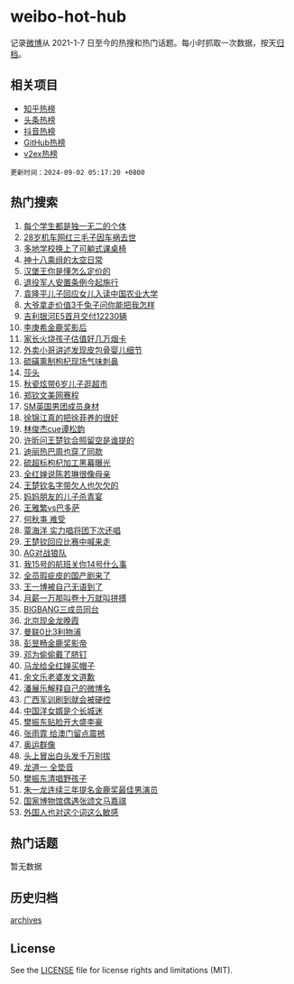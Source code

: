 # weibo-hot-hub

记录[微博](https://www.weibo.com)从 2021-1-7 日至今的热搜和热门话题。每小时抓取一次数据，按天[归档](archives)。

## 相关项目

- [知乎热榜](https://github.com/snaildev/zhihu-hot-hub)
- [头条热榜](https://github.com/snaildev/toutiao-hot-hub)
- [抖音热榜](https://github.com/snaildev/douyin-hot-hub)
- [GitHub热榜](https://github.com/snaildev/github-hot-hub)
- [v2ex热榜](https://github.com/snaildev/v2ex-hot-hub)


`更新时间：2024-09-02 05:17:20 +0800`

## 热门搜索

1. [每个学生都是独一无二的个体](https://m.weibo.cn/search?containerid=100103type%3D1%26t%3D10%26q%3D%23%E6%AF%8F%E4%B8%AA%E5%AD%A6%E7%94%9F%E9%83%BD%E6%98%AF%E7%8B%AC%E4%B8%80%E6%97%A0%E4%BA%8C%E7%9A%84%E4%B8%AA%E4%BD%93%23&stream_entry_id=51&isnewpage=1&extparam=seat%3D1%26stream_entry_id%3D51%26pos%3D0%26q%3D%2523%25E6%25AF%258F%25E4%25B8%25AA%25E5%25AD%25A6%25E7%2594%259F%25E9%2583%25BD%25E6%2598%25AF%25E7%258B%25AC%25E4%25B8%2580%25E6%2597%25A0%25E4%25BA%258C%25E7%259A%2584%25E4%25B8%25AA%25E4%25BD%2593%2523%26cate%3D10103%26c_type%3D51%26dgr%3D0%26filter_type%3Drealtimehot%26display_time%3D1725225439%26pre_seqid%3D172522543909001944225)
1. [28岁机车网红三毛子因车祸去世](https://m.weibo.cn/search?containerid=100103type%3D1%26t%3D10%26q%3D%2328%E5%B2%81%E6%9C%BA%E8%BD%A6%E7%BD%91%E7%BA%A2%E4%B8%89%E6%AF%9B%E5%AD%90%E5%9B%A0%E8%BD%A6%E7%A5%B8%E5%8E%BB%E4%B8%96%23&stream_entry_id=31&isnewpage=1&extparam=seat%3D1%26band_rank%3D1%26pos%3D0%26lcate%3D5001%26cate%3D5001%26q%3D%252328%25E5%25B2%2581%25E6%259C%25BA%25E8%25BD%25A6%25E7%25BD%2591%25E7%25BA%25A2%25E4%25B8%2589%25E6%25AF%259B%25E5%25AD%2590%25E5%259B%25A0%25E8%25BD%25A6%25E7%25A5%25B8%25E5%258E%25BB%25E4%25B8%2596%2523%26stream_entry_id%3D31%26realpos%3D1%26flag%3D2%26dgr%3D0%26c_type%3D31%26filter_type%3Drealtimehot%26display_time%3D1725225439%26pre_seqid%3D172522543909001944225)
1. [多地学校换上了可躺式课桌椅](https://m.weibo.cn/search?containerid=100103type%3D1%26t%3D10%26q%3D%23%E5%A4%9A%E5%9C%B0%E5%AD%A6%E6%A0%A1%E6%8D%A2%E4%B8%8A%E4%BA%86%E5%8F%AF%E8%BA%BA%E5%BC%8F%E8%AF%BE%E6%A1%8C%E6%A4%85%23&stream_entry_id=31&isnewpage=1&extparam=seat%3D1%26band_rank%3D2%26pos%3D1%26lcate%3D5001%26cate%3D5001%26q%3D%2523%25E5%25A4%259A%25E5%259C%25B0%25E5%25AD%25A6%25E6%25A0%25A1%25E6%258D%25A2%25E4%25B8%258A%25E4%25BA%2586%25E5%258F%25AF%25E8%25BA%25BA%25E5%25BC%258F%25E8%25AF%25BE%25E6%25A1%258C%25E6%25A4%2585%2523%26stream_entry_id%3D31%26realpos%3D2%26flag%3D2%26dgr%3D0%26c_type%3D31%26filter_type%3Drealtimehot%26display_time%3D1725225439%26pre_seqid%3D172522543909001944225)
1. [神十八乘组的太空日常](https://m.weibo.cn/search?containerid=100103type%3D1%26t%3D10%26q%3D%23%E7%A5%9E%E5%8D%81%E5%85%AB%E4%B9%98%E7%BB%84%E7%9A%84%E5%A4%AA%E7%A9%BA%E6%97%A5%E5%B8%B8%23&stream_entry_id=31&isnewpage=1&extparam=seat%3D1%26band_rank%3D3%26pos%3D2%26lcate%3D5001%26cate%3D5001%26q%3D%2523%25E7%25A5%259E%25E5%258D%2581%25E5%2585%25AB%25E4%25B9%2598%25E7%25BB%2584%25E7%259A%2584%25E5%25A4%25AA%25E7%25A9%25BA%25E6%2597%25A5%25E5%25B8%25B8%2523%26stream_entry_id%3D31%26realpos%3D3%26flag%3D0%26dgr%3D0%26c_type%3D31%26filter_type%3Drealtimehot%26display_time%3D1725225439%26pre_seqid%3D172522543909001944225)
1. [汉堡王你是懂怎么定价的](https://m.weibo.cn/search?containerid=100103type%3D1%26t%3D10%26q%3D%23%E6%B1%89%E5%A0%A1%E7%8E%8B%E4%BD%A0%E6%98%AF%E6%87%82%E6%80%8E%E4%B9%88%E5%AE%9A%E4%BB%B7%E7%9A%84%23&stream_entry_id=31&isnewpage=1&extparam=seat%3D1%26band_rank%3D4%26pos%3D3%26lcate%3D5001%26is_ad_pos%3D1%26cate%3D5001%26q%3D%2523%25E6%25B1%2589%25E5%25A0%25A1%25E7%258E%258B%25E4%25BD%25A0%25E6%2598%25AF%25E6%2587%2582%25E6%2580%258E%25E4%25B9%2588%25E5%25AE%259A%25E4%25BB%25B7%25E7%259A%2584%2523%26stream_entry_id%3D31%26adid%3D252852%26dgr%3D0%26topic_ad%3D1%26c_type%3D31%26filter_type%3Drealtimehot%26display_time%3D1725225439%26pre_seqid%3D172522543909001944225)
1. [退役军人安置条例今起施行](https://m.weibo.cn/search?containerid=100103type%3D1%26t%3D10%26q%3D%23%E9%80%80%E5%BD%B9%E5%86%9B%E4%BA%BA%E5%AE%89%E7%BD%AE%E6%9D%A1%E4%BE%8B%E4%BB%8A%E8%B5%B7%E6%96%BD%E8%A1%8C%23&stream_entry_id=31&isnewpage=1&extparam=seat%3D1%26band_rank%3D4%26pos%3D4%26lcate%3D5001%26cate%3D5001%26q%3D%2523%25E9%2580%2580%25E5%25BD%25B9%25E5%2586%259B%25E4%25BA%25BA%25E5%25AE%2589%25E7%25BD%25AE%25E6%259D%25A1%25E4%25BE%258B%25E4%25BB%258A%25E8%25B5%25B7%25E6%2596%25BD%25E8%25A1%258C%2523%26stream_entry_id%3D31%26realpos%3D4%26flag%3D0%26dgr%3D0%26c_type%3D31%26filter_type%3Drealtimehot%26display_time%3D1725225439%26pre_seqid%3D172522543909001944225)
1. [袁隆平儿子回应女儿入读中国农业大学](https://m.weibo.cn/search?containerid=100103type%3D1%26t%3D10%26q%3D%23%E8%A2%81%E9%9A%86%E5%B9%B3%E5%84%BF%E5%AD%90%E5%9B%9E%E5%BA%94%E5%A5%B3%E5%84%BF%E5%85%A5%E8%AF%BB%E4%B8%AD%E5%9B%BD%E5%86%9C%E4%B8%9A%E5%A4%A7%E5%AD%A6%23&stream_entry_id=31&isnewpage=1&extparam=seat%3D1%26band_rank%3D5%26pos%3D5%26lcate%3D5001%26cate%3D5001%26q%3D%2523%25E8%25A2%2581%25E9%259A%2586%25E5%25B9%25B3%25E5%2584%25BF%25E5%25AD%2590%25E5%259B%259E%25E5%25BA%2594%25E5%25A5%25B3%25E5%2584%25BF%25E5%2585%25A5%25E8%25AF%25BB%25E4%25B8%25AD%25E5%259B%25BD%25E5%2586%259C%25E4%25B8%259A%25E5%25A4%25A7%25E5%25AD%25A6%2523%26stream_entry_id%3D31%26realpos%3D5%26flag%3D32768%26dgr%3D0%26c_type%3D31%26filter_type%3Drealtimehot%26display_time%3D1725225439%26pre_seqid%3D172522543909001944225)
1. [大爷拿走价值3千兔子问你能把我怎样](https://m.weibo.cn/search?containerid=100103type%3D1%26t%3D10%26q%3D%23%E5%A4%A7%E7%88%B7%E6%8B%BF%E8%B5%B0%E4%BB%B7%E5%80%BC3%E5%8D%83%E5%85%94%E5%AD%90%E9%97%AE%E4%BD%A0%E8%83%BD%E6%8A%8A%E6%88%91%E6%80%8E%E6%A0%B7%23&stream_entry_id=31&isnewpage=1&extparam=seat%3D1%26band_rank%3D6%26pos%3D6%26lcate%3D5001%26cate%3D5001%26q%3D%2523%25E5%25A4%25A7%25E7%2588%25B7%25E6%258B%25BF%25E8%25B5%25B0%25E4%25BB%25B7%25E5%2580%25BC3%25E5%258D%2583%25E5%2585%2594%25E5%25AD%2590%25E9%2597%25AE%25E4%25BD%25A0%25E8%2583%25BD%25E6%258A%258A%25E6%2588%2591%25E6%2580%258E%25E6%25A0%25B7%2523%26stream_entry_id%3D31%26realpos%3D6%26flag%3D2%26dgr%3D0%26c_type%3D31%26filter_type%3Drealtimehot%26display_time%3D1725225439%26pre_seqid%3D172522543909001944225)
1. [吉利银河E5首月交付12230辆](https://m.weibo.cn/search?containerid=100103type%3D1%26t%3D10%26q%3D%23%E5%90%89%E5%88%A9%E9%93%B6%E6%B2%B3E5%E9%A6%96%E6%9C%88%E4%BA%A4%E4%BB%9812230%E8%BE%86%23&stream_entry_id=31&isnewpage=1&extparam=seat%3D1%26band_rank%3D7%26pos%3D7%26lcate%3D5001%26is_ad_pos%3D1%26cate%3D5001%26q%3D%2523%25E5%2590%2589%25E5%2588%25A9%25E9%2593%25B6%25E6%25B2%25B3E5%25E9%25A6%2596%25E6%259C%2588%25E4%25BA%25A4%25E4%25BB%259812230%25E8%25BE%2586%2523%26stream_entry_id%3D31%26adid%3D253019%26dgr%3D0%26topic_ad%3D1%26c_type%3D31%26filter_type%3Drealtimehot%26display_time%3D1725225439%26pre_seqid%3D172522543909001944225)
1. [李庚希金鹿奖影后](https://m.weibo.cn/search?containerid=100103type%3D1%26t%3D10%26q%3D%23%E6%9D%8E%E5%BA%9A%E5%B8%8C%E9%87%91%E9%B9%BF%E5%A5%96%E5%BD%B1%E5%90%8E%23&stream_entry_id=31&isnewpage=1&extparam=seat%3D1%26band_rank%3D7%26pos%3D8%26lcate%3D5001%26cate%3D5001%26q%3D%2523%25E6%259D%258E%25E5%25BA%259A%25E5%25B8%258C%25E9%2587%2591%25E9%25B9%25BF%25E5%25A5%2596%25E5%25BD%25B1%25E5%2590%258E%2523%26stream_entry_id%3D31%26realpos%3D7%26flag%3D2%26dgr%3D0%26c_type%3D31%26filter_type%3Drealtimehot%26display_time%3D1725225439%26pre_seqid%3D172522543909001944225)
1. [家长火烧孩子估值好几万烟卡](https://m.weibo.cn/search?containerid=100103type%3D1%26t%3D10%26q%3D%23%E5%AE%B6%E9%95%BF%E7%81%AB%E7%83%A7%E5%AD%A9%E5%AD%90%E4%BC%B0%E5%80%BC%E5%A5%BD%E5%87%A0%E4%B8%87%E7%83%9F%E5%8D%A1%23&stream_entry_id=31&isnewpage=1&extparam=seat%3D1%26band_rank%3D8%26pos%3D9%26lcate%3D5001%26cate%3D5001%26q%3D%2523%25E5%25AE%25B6%25E9%2595%25BF%25E7%2581%25AB%25E7%2583%25A7%25E5%25AD%25A9%25E5%25AD%2590%25E4%25BC%25B0%25E5%2580%25BC%25E5%25A5%25BD%25E5%2587%25A0%25E4%25B8%2587%25E7%2583%259F%25E5%258D%25A1%2523%26stream_entry_id%3D31%26realpos%3D8%26flag%3D0%26dgr%3D0%26c_type%3D31%26filter_type%3Drealtimehot%26display_time%3D1725225439%26pre_seqid%3D172522543909001944225)
1. [外卖小哥讲述发现皮包骨婴儿细节](https://m.weibo.cn/search?containerid=100103type%3D1%26t%3D10%26q%3D%23%E5%A4%96%E5%8D%96%E5%B0%8F%E5%93%A5%E8%AE%B2%E8%BF%B0%E5%8F%91%E7%8E%B0%E7%9A%AE%E5%8C%85%E9%AA%A8%E5%A9%B4%E5%84%BF%E7%BB%86%E8%8A%82%23&stream_entry_id=31&isnewpage=1&extparam=seat%3D1%26band_rank%3D9%26pos%3D10%26lcate%3D5001%26cate%3D5001%26q%3D%2523%25E5%25A4%2596%25E5%258D%2596%25E5%25B0%258F%25E5%2593%25A5%25E8%25AE%25B2%25E8%25BF%25B0%25E5%258F%2591%25E7%258E%25B0%25E7%259A%25AE%25E5%258C%2585%25E9%25AA%25A8%25E5%25A9%25B4%25E5%2584%25BF%25E7%25BB%2586%25E8%258A%2582%2523%26stream_entry_id%3D31%26realpos%3D9%26flag%3D0%26dgr%3D0%26c_type%3D31%26filter_type%3Drealtimehot%26display_time%3D1725225439%26pre_seqid%3D172522543909001944225)
1. [硫磺熏制枸杞现场气味刺鼻](https://m.weibo.cn/search?containerid=100103type%3D1%26t%3D10%26q%3D%23%E7%A1%AB%E7%A3%BA%E7%86%8F%E5%88%B6%E6%9E%B8%E6%9D%9E%E7%8E%B0%E5%9C%BA%E6%B0%94%E5%91%B3%E5%88%BA%E9%BC%BB%23&stream_entry_id=31&isnewpage=1&extparam=seat%3D1%26band_rank%3D10%26pos%3D11%26lcate%3D5001%26cate%3D5001%26q%3D%2523%25E7%25A1%25AB%25E7%25A3%25BA%25E7%2586%258F%25E5%2588%25B6%25E6%259E%25B8%25E6%259D%259E%25E7%258E%25B0%25E5%259C%25BA%25E6%25B0%2594%25E5%2591%25B3%25E5%2588%25BA%25E9%25BC%25BB%2523%26stream_entry_id%3D31%26realpos%3D10%26flag%3D0%26dgr%3D0%26c_type%3D31%26filter_type%3Drealtimehot%26display_time%3D1725225439%26pre_seqid%3D172522543909001944225)
1. [莎头](https://m.weibo.cn/search?containerid=100103type%3D1%26t%3D10%26q%3D%E8%8E%8E%E5%A4%B4&stream_entry_id=31&isnewpage=1&extparam=seat%3D1%26band_rank%3D11%26pos%3D12%26lcate%3D5001%26cate%3D5001%26q%3D%25E8%258E%258E%25E5%25A4%25B4%26stream_entry_id%3D31%26realpos%3D11%26flag%3D2%26dgr%3D0%26c_type%3D31%26filter_type%3Drealtimehot%26display_time%3D1725225439%26pre_seqid%3D172522543909001944225)
1. [秋瓷炫带6岁儿子逛超市](https://m.weibo.cn/search?containerid=100103type%3D1%26t%3D10%26q%3D%23%E7%A7%8B%E7%93%B7%E7%82%AB%E5%B8%A66%E5%B2%81%E5%84%BF%E5%AD%90%E9%80%9B%E8%B6%85%E5%B8%82%23&stream_entry_id=31&isnewpage=1&extparam=seat%3D1%26band_rank%3D12%26pos%3D13%26lcate%3D5001%26cate%3D5001%26q%3D%2523%25E7%25A7%258B%25E7%2593%25B7%25E7%2582%25AB%25E5%25B8%25A66%25E5%25B2%2581%25E5%2584%25BF%25E5%25AD%2590%25E9%2580%259B%25E8%25B6%2585%25E5%25B8%2582%2523%26stream_entry_id%3D31%26realpos%3D12%26flag%3D2%26dgr%3D0%26c_type%3D31%26filter_type%3Drealtimehot%26display_time%3D1725225439%26pre_seqid%3D172522543909001944225)
1. [郑钦文美网赛程](https://m.weibo.cn/search?containerid=100103type%3D1%26t%3D10%26q%3D%E9%83%91%E9%92%A6%E6%96%87%E7%BE%8E%E7%BD%91%E8%B5%9B%E7%A8%8B&stream_entry_id=31&isnewpage=1&extparam=seat%3D1%26band_rank%3D13%26pos%3D14%26lcate%3D5001%26cate%3D5001%26q%3D%25E9%2583%2591%25E9%2592%25A6%25E6%2596%2587%25E7%25BE%258E%25E7%25BD%2591%25E8%25B5%259B%25E7%25A8%258B%26stream_entry_id%3D31%26realpos%3D13%26flag%3D0%26dgr%3D0%26c_type%3D31%26filter_type%3Drealtimehot%26display_time%3D1725225439%26pre_seqid%3D172522543909001944225)
1. [SM英国男团成员身材](https://m.weibo.cn/search?containerid=100103type%3D1%26t%3D10%26q%3D%23SM%E8%8B%B1%E5%9B%BD%E7%94%B7%E5%9B%A2%E6%88%90%E5%91%98%E8%BA%AB%E6%9D%90%23&stream_entry_id=31&isnewpage=1&extparam=seat%3D1%26band_rank%3D14%26pos%3D15%26lcate%3D5001%26cate%3D5001%26q%3D%2523SM%25E8%258B%25B1%25E5%259B%25BD%25E7%2594%25B7%25E5%259B%25A2%25E6%2588%2590%25E5%2591%2598%25E8%25BA%25AB%25E6%259D%2590%2523%26stream_entry_id%3D31%26realpos%3D14%26flag%3D0%26dgr%3D0%26c_type%3D31%26filter_type%3Drealtimehot%26display_time%3D1725225439%26pre_seqid%3D172522543909001944225)
1. [徐锦江真的把徐菲养的很好](https://m.weibo.cn/search?containerid=100103type%3D1%26t%3D10%26q%3D%E5%BE%90%E9%94%A6%E6%B1%9F%E7%9C%9F%E7%9A%84%E6%8A%8A%E5%BE%90%E8%8F%B2%E5%85%BB%E7%9A%84%E5%BE%88%E5%A5%BD&stream_entry_id=31&isnewpage=1&extparam=seat%3D1%26band_rank%3D15%26pos%3D16%26lcate%3D5001%26cate%3D5001%26q%3D%25E5%25BE%2590%25E9%2594%25A6%25E6%25B1%259F%25E7%259C%259F%25E7%259A%2584%25E6%258A%258A%25E5%25BE%2590%25E8%258F%25B2%25E5%2585%25BB%25E7%259A%2584%25E5%25BE%2588%25E5%25A5%25BD%26stream_entry_id%3D31%26realpos%3D15%26flag%3D2%26dgr%3D0%26c_type%3D31%26filter_type%3Drealtimehot%26display_time%3D1725225439%26pre_seqid%3D172522543909001944225)
1. [林俊杰cue谭松韵](https://m.weibo.cn/search?containerid=100103type%3D1%26t%3D10%26q%3D%23%E6%9E%97%E4%BF%8A%E6%9D%B0cue%E8%B0%AD%E6%9D%BE%E9%9F%B5%23&stream_entry_id=31&isnewpage=1&extparam=seat%3D1%26band_rank%3D16%26pos%3D17%26lcate%3D5001%26cate%3D5001%26q%3D%2523%25E6%259E%2597%25E4%25BF%258A%25E6%259D%25B0cue%25E8%25B0%25AD%25E6%259D%25BE%25E9%259F%25B5%2523%26stream_entry_id%3D31%26realpos%3D16%26flag%3D0%26dgr%3D0%26c_type%3D31%26filter_type%3Drealtimehot%26display_time%3D1725225439%26pre_seqid%3D172522543909001944225)
1. [许昕问王楚钦合照留空是谁提的](https://m.weibo.cn/search?containerid=100103type%3D1%26t%3D10%26q%3D%23%E8%AE%B8%E6%98%95%E9%97%AE%E7%8E%8B%E6%A5%9A%E9%92%A6%E5%90%88%E7%85%A7%E7%95%99%E7%A9%BA%E6%98%AF%E8%B0%81%E6%8F%90%E7%9A%84%23&stream_entry_id=31&isnewpage=1&extparam=seat%3D1%26band_rank%3D17%26pos%3D18%26lcate%3D5001%26cate%3D5001%26q%3D%2523%25E8%25AE%25B8%25E6%2598%2595%25E9%2597%25AE%25E7%258E%258B%25E6%25A5%259A%25E9%2592%25A6%25E5%2590%2588%25E7%2585%25A7%25E7%2595%2599%25E7%25A9%25BA%25E6%2598%25AF%25E8%25B0%2581%25E6%258F%2590%25E7%259A%2584%2523%26stream_entry_id%3D31%26realpos%3D17%26flag%3D0%26dgr%3D0%26c_type%3D31%26filter_type%3Drealtimehot%26display_time%3D1725225439%26pre_seqid%3D172522543909001944225)
1. [迪丽热巴周也穿了同款](https://m.weibo.cn/search?containerid=100103type%3D1%26t%3D10%26q%3D%23%E8%BF%AA%E4%B8%BD%E7%83%AD%E5%B7%B4%E5%91%A8%E4%B9%9F%E7%A9%BF%E4%BA%86%E5%90%8C%E6%AC%BE%23&stream_entry_id=31&isnewpage=1&extparam=seat%3D1%26band_rank%3D18%26pos%3D19%26lcate%3D5001%26cate%3D5001%26q%3D%2523%25E8%25BF%25AA%25E4%25B8%25BD%25E7%2583%25AD%25E5%25B7%25B4%25E5%2591%25A8%25E4%25B9%259F%25E7%25A9%25BF%25E4%25BA%2586%25E5%2590%258C%25E6%25AC%25BE%2523%26stream_entry_id%3D31%26realpos%3D18%26flag%3D0%26dgr%3D0%26c_type%3D31%26filter_type%3Drealtimehot%26display_time%3D1725225439%26pre_seqid%3D172522543909001944225)
1. [硫超标枸杞加工黑幕曝光](https://m.weibo.cn/search?containerid=100103type%3D1%26t%3D10%26q%3D%23%E7%A1%AB%E8%B6%85%E6%A0%87%E6%9E%B8%E6%9D%9E%E5%8A%A0%E5%B7%A5%E9%BB%91%E5%B9%95%E6%9B%9D%E5%85%89%23&stream_entry_id=31&isnewpage=1&extparam=seat%3D1%26band_rank%3D19%26pos%3D20%26lcate%3D5001%26cate%3D5001%26q%3D%2523%25E7%25A1%25AB%25E8%25B6%2585%25E6%25A0%2587%25E6%259E%25B8%25E6%259D%259E%25E5%258A%25A0%25E5%25B7%25A5%25E9%25BB%2591%25E5%25B9%2595%25E6%259B%259D%25E5%2585%2589%2523%26stream_entry_id%3D31%26realpos%3D19%26flag%3D0%26dgr%3D0%26c_type%3D31%26filter_type%3Drealtimehot%26display_time%3D1725225439%26pre_seqid%3D172522543909001944225)
1. [全红婵说陈若琳很像母亲](https://m.weibo.cn/search?containerid=100103type%3D1%26t%3D10%26q%3D%23%E5%85%A8%E7%BA%A2%E5%A9%B5%E8%AF%B4%E9%99%88%E8%8B%A5%E7%90%B3%E5%BE%88%E5%83%8F%E6%AF%8D%E4%BA%B2%23&stream_entry_id=31&isnewpage=1&extparam=seat%3D1%26band_rank%3D20%26pos%3D21%26lcate%3D5001%26cate%3D5001%26q%3D%2523%25E5%2585%25A8%25E7%25BA%25A2%25E5%25A9%25B5%25E8%25AF%25B4%25E9%2599%2588%25E8%258B%25A5%25E7%2590%25B3%25E5%25BE%2588%25E5%2583%258F%25E6%25AF%258D%25E4%25BA%25B2%2523%26stream_entry_id%3D31%26realpos%3D20%26flag%3D0%26dgr%3D0%26c_type%3D31%26filter_type%3Drealtimehot%26display_time%3D1725225439%26pre_seqid%3D172522543909001944225)
1. [王楚钦名字带欠人也欠欠的](https://m.weibo.cn/search?containerid=100103type%3D1%26t%3D10%26q%3D%E7%8E%8B%E6%A5%9A%E9%92%A6%E5%90%8D%E5%AD%97%E5%B8%A6%E6%AC%A0%E4%BA%BA%E4%B9%9F%E6%AC%A0%E6%AC%A0%E7%9A%84&stream_entry_id=31&isnewpage=1&extparam=seat%3D1%26band_rank%3D21%26pos%3D22%26lcate%3D5001%26cate%3D5001%26q%3D%25E7%258E%258B%25E6%25A5%259A%25E9%2592%25A6%25E5%2590%258D%25E5%25AD%2597%25E5%25B8%25A6%25E6%25AC%25A0%25E4%25BA%25BA%25E4%25B9%259F%25E6%25AC%25A0%25E6%25AC%25A0%25E7%259A%2584%26stream_entry_id%3D31%26realpos%3D21%26flag%3D0%26dgr%3D0%26c_type%3D31%26filter_type%3Drealtimehot%26display_time%3D1725225439%26pre_seqid%3D172522543909001944225)
1. [妈妈朋友的儿子杀青宴](https://m.weibo.cn/search?containerid=100103type%3D1%26t%3D10%26q%3D%E5%A6%88%E5%A6%88%E6%9C%8B%E5%8F%8B%E7%9A%84%E5%84%BF%E5%AD%90%E6%9D%80%E9%9D%92%E5%AE%B4&stream_entry_id=31&isnewpage=1&extparam=seat%3D1%26band_rank%3D22%26pos%3D23%26lcate%3D5001%26cate%3D5001%26q%3D%25E5%25A6%2588%25E5%25A6%2588%25E6%259C%258B%25E5%258F%258B%25E7%259A%2584%25E5%2584%25BF%25E5%25AD%2590%25E6%259D%2580%25E9%259D%2592%25E5%25AE%25B4%26stream_entry_id%3D31%26realpos%3D22%26flag%3D0%26dgr%3D0%26c_type%3D31%26filter_type%3Drealtimehot%26display_time%3D1725225439%26pre_seqid%3D172522543909001944225)
1. [王雅繁vs巴多萨](https://m.weibo.cn/search?containerid=100103type%3D1%26t%3D10%26q%3D%23%E7%8E%8B%E9%9B%85%E7%B9%81vs%E5%B7%B4%E5%A4%9A%E8%90%A8%23&stream_entry_id=31&isnewpage=1&extparam=seat%3D1%26band_rank%3D23%26pos%3D24%26lcate%3D5001%26cate%3D5001%26q%3D%2523%25E7%258E%258B%25E9%259B%2585%25E7%25B9%2581vs%25E5%25B7%25B4%25E5%25A4%259A%25E8%2590%25A8%2523%26stream_entry_id%3D31%26realpos%3D23%26flag%3D0%26dgr%3D0%26c_type%3D31%26filter_type%3Drealtimehot%26display_time%3D1725225439%26pre_seqid%3D172522543909001944225)
1. [何秋亊 难受](https://m.weibo.cn/search?containerid=100103type%3D1%26t%3D10%26q%3D%E4%BD%95%E7%A7%8B%E4%BA%8A+%E9%9A%BE%E5%8F%97&stream_entry_id=31&isnewpage=1&extparam=seat%3D1%26band_rank%3D24%26pos%3D25%26lcate%3D5001%26cate%3D5001%26q%3D%25E4%25BD%2595%25E7%25A7%258B%25E4%25BA%258A%2520%25E9%259A%25BE%25E5%258F%2597%26stream_entry_id%3D31%26realpos%3D24%26flag%3D0%26dgr%3D0%26c_type%3D31%26filter_type%3Drealtimehot%26display_time%3D1725225439%26pre_seqid%3D172522543909001944225)
1. [覃海洋 实力唱将团下次还唱](https://m.weibo.cn/search?containerid=100103type%3D1%26t%3D10%26q%3D%E8%A6%83%E6%B5%B7%E6%B4%8B+%E5%AE%9E%E5%8A%9B%E5%94%B1%E5%B0%86%E5%9B%A2%E4%B8%8B%E6%AC%A1%E8%BF%98%E5%94%B1&stream_entry_id=31&isnewpage=1&extparam=seat%3D1%26band_rank%3D25%26pos%3D26%26lcate%3D5001%26cate%3D5001%26q%3D%25E8%25A6%2583%25E6%25B5%25B7%25E6%25B4%258B%2520%25E5%25AE%259E%25E5%258A%259B%25E5%2594%25B1%25E5%25B0%2586%25E5%259B%25A2%25E4%25B8%258B%25E6%25AC%25A1%25E8%25BF%2598%25E5%2594%25B1%26stream_entry_id%3D31%26realpos%3D25%26flag%3D0%26dgr%3D0%26c_type%3D31%26filter_type%3Drealtimehot%26display_time%3D1725225439%26pre_seqid%3D172522543909001944225)
1. [王楚钦回应比赛中喊来走](https://m.weibo.cn/search?containerid=100103type%3D1%26t%3D10%26q%3D%23%E7%8E%8B%E6%A5%9A%E9%92%A6%E5%9B%9E%E5%BA%94%E6%AF%94%E8%B5%9B%E4%B8%AD%E5%96%8A%E6%9D%A5%E8%B5%B0%23&stream_entry_id=31&isnewpage=1&extparam=seat%3D1%26band_rank%3D26%26pos%3D27%26lcate%3D5001%26cate%3D5001%26q%3D%2523%25E7%258E%258B%25E6%25A5%259A%25E9%2592%25A6%25E5%259B%259E%25E5%25BA%2594%25E6%25AF%2594%25E8%25B5%259B%25E4%25B8%25AD%25E5%2596%258A%25E6%259D%25A5%25E8%25B5%25B0%2523%26stream_entry_id%3D31%26realpos%3D26%26flag%3D0%26dgr%3D0%26c_type%3D31%26filter_type%3Drealtimehot%26display_time%3D1725225439%26pre_seqid%3D172522543909001944225)
1. [AG对战狼队](https://m.weibo.cn/search?containerid=100103type%3D1%26t%3D10%26q%3D%23AG%E5%AF%B9%E6%88%98%E7%8B%BC%E9%98%9F%23&stream_entry_id=31&isnewpage=1&extparam=seat%3D1%26band_rank%3D27%26pos%3D28%26lcate%3D5001%26cate%3D5001%26q%3D%2523AG%25E5%25AF%25B9%25E6%2588%2598%25E7%258B%25BC%25E9%2598%259F%2523%26stream_entry_id%3D31%26realpos%3D27%26flag%3D0%26dgr%3D0%26c_type%3D31%26filter_type%3Drealtimehot%26display_time%3D1725225439%26pre_seqid%3D172522543909001944225)
1. [我15号的航班关你14号什么事](https://m.weibo.cn/search?containerid=100103type%3D1%26t%3D10%26q%3D%23%E6%88%9115%E5%8F%B7%E7%9A%84%E8%88%AA%E7%8F%AD%E5%85%B3%E4%BD%A014%E5%8F%B7%E4%BB%80%E4%B9%88%E4%BA%8B%23&stream_entry_id=31&isnewpage=1&extparam=seat%3D1%26band_rank%3D28%26pos%3D29%26lcate%3D5001%26cate%3D5001%26q%3D%2523%25E6%2588%259115%25E5%258F%25B7%25E7%259A%2584%25E8%2588%25AA%25E7%258F%25AD%25E5%2585%25B3%25E4%25BD%25A014%25E5%258F%25B7%25E4%25BB%2580%25E4%25B9%2588%25E4%25BA%258B%2523%26stream_entry_id%3D31%26realpos%3D28%26flag%3D0%26dgr%3D0%26c_type%3D31%26filter_type%3Drealtimehot%26display_time%3D1725225439%26pre_seqid%3D172522543909001944225)
1. [全员瑕疵皮的国产剧来了](https://m.weibo.cn/search?containerid=100103type%3D1%26t%3D10%26q%3D%E5%85%A8%E5%91%98%E7%91%95%E7%96%B5%E7%9A%AE%E7%9A%84%E5%9B%BD%E4%BA%A7%E5%89%A7%E6%9D%A5%E4%BA%86&stream_entry_id=31&isnewpage=1&extparam=seat%3D1%26band_rank%3D29%26pos%3D30%26lcate%3D5001%26cate%3D5001%26q%3D%25E5%2585%25A8%25E5%2591%2598%25E7%2591%2595%25E7%2596%25B5%25E7%259A%25AE%25E7%259A%2584%25E5%259B%25BD%25E4%25BA%25A7%25E5%2589%25A7%25E6%259D%25A5%25E4%25BA%2586%26stream_entry_id%3D31%26realpos%3D29%26flag%3D0%26dgr%3D0%26c_type%3D31%26filter_type%3Drealtimehot%26display_time%3D1725225439%26pre_seqid%3D172522543909001944225)
1. [王一博被自己无语到了](https://m.weibo.cn/search?containerid=100103type%3D1%26t%3D10%26q%3D%23%E7%8E%8B%E4%B8%80%E5%8D%9A%E8%A2%AB%E8%87%AA%E5%B7%B1%E6%97%A0%E8%AF%AD%E5%88%B0%E4%BA%86%23&stream_entry_id=31&isnewpage=1&extparam=seat%3D1%26band_rank%3D30%26pos%3D31%26lcate%3D5001%26cate%3D5001%26q%3D%2523%25E7%258E%258B%25E4%25B8%2580%25E5%258D%259A%25E8%25A2%25AB%25E8%2587%25AA%25E5%25B7%25B1%25E6%2597%25A0%25E8%25AF%25AD%25E5%2588%25B0%25E4%25BA%2586%2523%26stream_entry_id%3D31%26realpos%3D30%26flag%3D0%26dgr%3D0%26c_type%3D31%26filter_type%3Drealtimehot%26display_time%3D1725225439%26pre_seqid%3D172522543909001944225)
1. [月薪一万那叫卷十万就叫拼搏](https://m.weibo.cn/search?containerid=100103type%3D1%26t%3D10%26q%3D%E6%9C%88%E8%96%AA%E4%B8%80%E4%B8%87%E9%82%A3%E5%8F%AB%E5%8D%B7%E5%8D%81%E4%B8%87%E5%B0%B1%E5%8F%AB%E6%8B%BC%E6%90%8F&stream_entry_id=31&isnewpage=1&extparam=seat%3D1%26band_rank%3D31%26pos%3D32%26lcate%3D5001%26cate%3D5001%26q%3D%25E6%259C%2588%25E8%2596%25AA%25E4%25B8%2580%25E4%25B8%2587%25E9%2582%25A3%25E5%258F%25AB%25E5%258D%25B7%25E5%258D%2581%25E4%25B8%2587%25E5%25B0%25B1%25E5%258F%25AB%25E6%258B%25BC%25E6%2590%258F%26stream_entry_id%3D31%26realpos%3D31%26flag%3D0%26dgr%3D0%26c_type%3D31%26filter_type%3Drealtimehot%26display_time%3D1725225439%26pre_seqid%3D172522543909001944225)
1. [BIGBANG三成员同台](https://m.weibo.cn/search?containerid=100103type%3D1%26t%3D10%26q%3DBIGBANG%E4%B8%89%E6%88%90%E5%91%98%E5%90%8C%E5%8F%B0&stream_entry_id=31&isnewpage=1&extparam=seat%3D1%26band_rank%3D32%26pos%3D33%26lcate%3D5001%26cate%3D5001%26q%3DBIGBANG%25E4%25B8%2589%25E6%2588%2590%25E5%2591%2598%25E5%2590%258C%25E5%258F%25B0%26stream_entry_id%3D31%26realpos%3D32%26flag%3D0%26dgr%3D0%26c_type%3D31%26filter_type%3Drealtimehot%26display_time%3D1725225439%26pre_seqid%3D172522543909001944225)
1. [北京现金龙晚霞](https://m.weibo.cn/search?containerid=100103type%3D1%26t%3D10%26q%3D%23%E5%8C%97%E4%BA%AC%E7%8E%B0%E9%87%91%E9%BE%99%E6%99%9A%E9%9C%9E%23&stream_entry_id=31&isnewpage=1&extparam=seat%3D1%26band_rank%3D33%26pos%3D34%26lcate%3D5001%26cate%3D5001%26q%3D%2523%25E5%258C%2597%25E4%25BA%25AC%25E7%258E%25B0%25E9%2587%2591%25E9%25BE%2599%25E6%2599%259A%25E9%259C%259E%2523%26stream_entry_id%3D31%26realpos%3D33%26flag%3D0%26dgr%3D0%26c_type%3D31%26filter_type%3Drealtimehot%26display_time%3D1725225439%26pre_seqid%3D172522543909001944225)
1. [曼联0比3利物浦](https://m.weibo.cn/search?containerid=100103type%3D1%26t%3D10%26q%3D%23%E6%9B%BC%E8%81%940%E6%AF%943%E5%88%A9%E7%89%A9%E6%B5%A6%23&stream_entry_id=31&isnewpage=1&extparam=seat%3D1%26band_rank%3D34%26pos%3D35%26lcate%3D5001%26cate%3D5001%26q%3D%2523%25E6%259B%25BC%25E8%2581%25940%25E6%25AF%25943%25E5%2588%25A9%25E7%2589%25A9%25E6%25B5%25A6%2523%26stream_entry_id%3D31%26realpos%3D34%26flag%3D0%26dgr%3D0%26c_type%3D31%26filter_type%3Drealtimehot%26display_time%3D1725225439%26pre_seqid%3D172522543909001944225)
1. [彭昱畅金鹿奖影帝](https://m.weibo.cn/search?containerid=100103type%3D1%26t%3D10%26q%3D%23%E5%BD%AD%E6%98%B1%E7%95%85%E9%87%91%E9%B9%BF%E5%A5%96%E5%BD%B1%E5%B8%9D%23&stream_entry_id=31&isnewpage=1&extparam=seat%3D1%26band_rank%3D35%26pos%3D36%26lcate%3D5001%26cate%3D5001%26q%3D%2523%25E5%25BD%25AD%25E6%2598%25B1%25E7%2595%2585%25E9%2587%2591%25E9%25B9%25BF%25E5%25A5%2596%25E5%25BD%25B1%25E5%25B8%259D%2523%26stream_entry_id%3D31%26realpos%3D35%26flag%3D0%26dgr%3D0%26c_type%3D31%26filter_type%3Drealtimehot%26display_time%3D1725225439%26pre_seqid%3D172522543909001944225)
1. [邓为偷偷戴了脐钉](https://m.weibo.cn/search?containerid=100103type%3D1%26t%3D10%26q%3D%23%E9%82%93%E4%B8%BA%E5%81%B7%E5%81%B7%E6%88%B4%E4%BA%86%E8%84%90%E9%92%89%23&stream_entry_id=31&isnewpage=1&extparam=seat%3D1%26band_rank%3D36%26pos%3D37%26lcate%3D5001%26cate%3D5001%26q%3D%2523%25E9%2582%2593%25E4%25B8%25BA%25E5%2581%25B7%25E5%2581%25B7%25E6%2588%25B4%25E4%25BA%2586%25E8%2584%2590%25E9%2592%2589%2523%26stream_entry_id%3D31%26realpos%3D36%26flag%3D0%26dgr%3D0%26c_type%3D31%26filter_type%3Drealtimehot%26display_time%3D1725225439%26pre_seqid%3D172522543909001944225)
1. [马龙给全红婵买帽子](https://m.weibo.cn/search?containerid=100103type%3D1%26t%3D10%26q%3D%23%E9%A9%AC%E9%BE%99%E7%BB%99%E5%85%A8%E7%BA%A2%E5%A9%B5%E4%B9%B0%E5%B8%BD%E5%AD%90%23&stream_entry_id=31&isnewpage=1&extparam=seat%3D1%26band_rank%3D37%26pos%3D38%26lcate%3D5001%26cate%3D5001%26q%3D%2523%25E9%25A9%25AC%25E9%25BE%2599%25E7%25BB%2599%25E5%2585%25A8%25E7%25BA%25A2%25E5%25A9%25B5%25E4%25B9%25B0%25E5%25B8%25BD%25E5%25AD%2590%2523%26stream_entry_id%3D31%26realpos%3D37%26flag%3D0%26dgr%3D0%26c_type%3D31%26filter_type%3Drealtimehot%26display_time%3D1725225439%26pre_seqid%3D172522543909001944225)
1. [余文乐老婆发文道歉](https://m.weibo.cn/search?containerid=100103type%3D1%26t%3D10%26q%3D%23%E4%BD%99%E6%96%87%E4%B9%90%E8%80%81%E5%A9%86%E5%8F%91%E6%96%87%E9%81%93%E6%AD%89%23&stream_entry_id=31&isnewpage=1&extparam=seat%3D1%26band_rank%3D38%26pos%3D39%26lcate%3D5001%26cate%3D5001%26q%3D%2523%25E4%25BD%2599%25E6%2596%2587%25E4%25B9%2590%25E8%2580%2581%25E5%25A9%2586%25E5%258F%2591%25E6%2596%2587%25E9%2581%2593%25E6%25AD%2589%2523%26stream_entry_id%3D31%26realpos%3D38%26flag%3D0%26dgr%3D0%26c_type%3D31%26filter_type%3Drealtimehot%26display_time%3D1725225439%26pre_seqid%3D172522543909001944225)
1. [潘展乐解释自己的微博名](https://m.weibo.cn/search?containerid=100103type%3D1%26t%3D10%26q%3D%23%E6%BD%98%E5%B1%95%E4%B9%90%E8%A7%A3%E9%87%8A%E8%87%AA%E5%B7%B1%E7%9A%84%E5%BE%AE%E5%8D%9A%E5%90%8D%23&stream_entry_id=31&isnewpage=1&extparam=seat%3D1%26band_rank%3D39%26pos%3D40%26lcate%3D5001%26cate%3D5001%26q%3D%2523%25E6%25BD%2598%25E5%25B1%2595%25E4%25B9%2590%25E8%25A7%25A3%25E9%2587%258A%25E8%2587%25AA%25E5%25B7%25B1%25E7%259A%2584%25E5%25BE%25AE%25E5%258D%259A%25E5%2590%258D%2523%26stream_entry_id%3D31%26realpos%3D39%26flag%3D0%26dgr%3D0%26c_type%3D31%26filter_type%3Drealtimehot%26display_time%3D1725225439%26pre_seqid%3D172522543909001944225)
1. [广西军训刷到就会被硬控](https://m.weibo.cn/search?containerid=100103type%3D1%26t%3D10%26q%3D%23%E5%B9%BF%E8%A5%BF%E5%86%9B%E8%AE%AD%E5%88%B7%E5%88%B0%E5%B0%B1%E4%BC%9A%E8%A2%AB%E7%A1%AC%E6%8E%A7%23&stream_entry_id=31&isnewpage=1&extparam=seat%3D1%26band_rank%3D40%26pos%3D41%26lcate%3D5001%26cate%3D5001%26q%3D%2523%25E5%25B9%25BF%25E8%25A5%25BF%25E5%2586%259B%25E8%25AE%25AD%25E5%2588%25B7%25E5%2588%25B0%25E5%25B0%25B1%25E4%25BC%259A%25E8%25A2%25AB%25E7%25A1%25AC%25E6%258E%25A7%2523%26stream_entry_id%3D31%26realpos%3D40%26flag%3D0%26dgr%3D0%26c_type%3D31%26filter_type%3Drealtimehot%26display_time%3D1725225439%26pre_seqid%3D172522543909001944225)
1. [中国洋女婿是个长城迷](https://m.weibo.cn/search?containerid=100103type%3D1%26t%3D10%26q%3D%23%E4%B8%AD%E5%9B%BD%E6%B4%8B%E5%A5%B3%E5%A9%BF%E6%98%AF%E4%B8%AA%E9%95%BF%E5%9F%8E%E8%BF%B7%23&stream_entry_id=31&isnewpage=1&extparam=seat%3D1%26band_rank%3D41%26pos%3D42%26lcate%3D5001%26cate%3D5001%26q%3D%2523%25E4%25B8%25AD%25E5%259B%25BD%25E6%25B4%258B%25E5%25A5%25B3%25E5%25A9%25BF%25E6%2598%25AF%25E4%25B8%25AA%25E9%2595%25BF%25E5%259F%258E%25E8%25BF%25B7%2523%26stream_entry_id%3D31%26realpos%3D41%26flag%3D0%26dgr%3D0%26c_type%3D31%26filter_type%3Drealtimehot%26display_time%3D1725225439%26pre_seqid%3D172522543909001944225)
1. [樊振东贴脸开大盛李豪](https://m.weibo.cn/search?containerid=100103type%3D1%26t%3D10%26q%3D%E6%A8%8A%E6%8C%AF%E4%B8%9C%E8%B4%B4%E8%84%B8%E5%BC%80%E5%A4%A7%E7%9B%9B%E6%9D%8E%E8%B1%AA&stream_entry_id=31&isnewpage=1&extparam=seat%3D1%26band_rank%3D42%26pos%3D43%26lcate%3D5001%26cate%3D5001%26q%3D%25E6%25A8%258A%25E6%258C%25AF%25E4%25B8%259C%25E8%25B4%25B4%25E8%2584%25B8%25E5%25BC%2580%25E5%25A4%25A7%25E7%259B%259B%25E6%259D%258E%25E8%25B1%25AA%26stream_entry_id%3D31%26realpos%3D42%26flag%3D0%26dgr%3D0%26c_type%3D31%26filter_type%3Drealtimehot%26display_time%3D1725225439%26pre_seqid%3D172522543909001944225)
1. [张雨霏 给澳门留点震撼](https://m.weibo.cn/search?containerid=100103type%3D1%26t%3D10%26q%3D%E5%BC%A0%E9%9B%A8%E9%9C%8F+%E7%BB%99%E6%BE%B3%E9%97%A8%E7%95%99%E7%82%B9%E9%9C%87%E6%92%BC&stream_entry_id=31&isnewpage=1&extparam=seat%3D1%26band_rank%3D43%26pos%3D44%26lcate%3D5001%26cate%3D5001%26q%3D%25E5%25BC%25A0%25E9%259B%25A8%25E9%259C%258F%2520%25E7%25BB%2599%25E6%25BE%25B3%25E9%2597%25A8%25E7%2595%2599%25E7%2582%25B9%25E9%259C%2587%25E6%2592%25BC%26stream_entry_id%3D31%26realpos%3D43%26flag%3D0%26dgr%3D0%26c_type%3D31%26filter_type%3Drealtimehot%26display_time%3D1725225439%26pre_seqid%3D172522543909001944225)
1. [奥运群像](https://m.weibo.cn/search?containerid=100103type%3D1%26t%3D10%26q%3D%E5%A5%A5%E8%BF%90%E7%BE%A4%E5%83%8F&stream_entry_id=31&isnewpage=1&extparam=seat%3D1%26band_rank%3D44%26pos%3D45%26lcate%3D5001%26cate%3D5001%26q%3D%25E5%25A5%25A5%25E8%25BF%2590%25E7%25BE%25A4%25E5%2583%258F%26stream_entry_id%3D31%26realpos%3D44%26flag%3D0%26dgr%3D0%26c_type%3D31%26filter_type%3Drealtimehot%26display_time%3D1725225439%26pre_seqid%3D172522543909001944225)
1. [头上冒出白头发千万别拔](https://m.weibo.cn/search?containerid=100103type%3D1%26t%3D10%26q%3D%23%E5%A4%B4%E4%B8%8A%E5%86%92%E5%87%BA%E7%99%BD%E5%A4%B4%E5%8F%91%E5%8D%83%E4%B8%87%E5%88%AB%E6%8B%94%23&stream_entry_id=31&isnewpage=1&extparam=seat%3D1%26band_rank%3D45%26pos%3D46%26lcate%3D5001%26cate%3D5001%26q%3D%2523%25E5%25A4%25B4%25E4%25B8%258A%25E5%2586%2592%25E5%2587%25BA%25E7%2599%25BD%25E5%25A4%25B4%25E5%258F%2591%25E5%258D%2583%25E4%25B8%2587%25E5%2588%25AB%25E6%258B%2594%2523%26stream_entry_id%3D31%26realpos%3D45%26flag%3D1%26dgr%3D0%26c_type%3D31%26filter_type%3Drealtimehot%26display_time%3D1725225439%26pre_seqid%3D172522543909001944225)
1. [龙道一 全垫音](https://m.weibo.cn/search?containerid=100103type%3D1%26t%3D10%26q%3D%E9%BE%99%E9%81%93%E4%B8%80+%E5%85%A8%E5%9E%AB%E9%9F%B3&stream_entry_id=31&isnewpage=1&extparam=seat%3D1%26band_rank%3D46%26pos%3D47%26lcate%3D5001%26cate%3D5001%26q%3D%25E9%25BE%2599%25E9%2581%2593%25E4%25B8%2580%2520%25E5%2585%25A8%25E5%259E%25AB%25E9%259F%25B3%26stream_entry_id%3D31%26realpos%3D46%26flag%3D0%26dgr%3D0%26c_type%3D31%26filter_type%3Drealtimehot%26display_time%3D1725225439%26pre_seqid%3D172522543909001944225)
1. [樊振东清唱野孩子](https://m.weibo.cn/search?containerid=100103type%3D1%26t%3D10%26q%3D%23%E6%A8%8A%E6%8C%AF%E4%B8%9C%E6%B8%85%E5%94%B1%E9%87%8E%E5%AD%A9%E5%AD%90%23&stream_entry_id=31&isnewpage=1&extparam=seat%3D1%26band_rank%3D47%26pos%3D48%26lcate%3D5001%26cate%3D5001%26q%3D%2523%25E6%25A8%258A%25E6%258C%25AF%25E4%25B8%259C%25E6%25B8%2585%25E5%2594%25B1%25E9%2587%258E%25E5%25AD%25A9%25E5%25AD%2590%2523%26stream_entry_id%3D31%26realpos%3D47%26flag%3D0%26dgr%3D0%26c_type%3D31%26filter_type%3Drealtimehot%26display_time%3D1725225439%26pre_seqid%3D172522543909001944225)
1. [朱一龙连续三年提名金鹿奖最佳男演员](https://m.weibo.cn/search?containerid=100103type%3D1%26t%3D10%26q%3D%23%E6%9C%B1%E4%B8%80%E9%BE%99%E8%BF%9E%E7%BB%AD%E4%B8%89%E5%B9%B4%E6%8F%90%E5%90%8D%E9%87%91%E9%B9%BF%E5%A5%96%E6%9C%80%E4%BD%B3%E7%94%B7%E6%BC%94%E5%91%98%23&stream_entry_id=31&isnewpage=1&extparam=seat%3D1%26band_rank%3D48%26pos%3D49%26lcate%3D5001%26cate%3D5001%26q%3D%2523%25E6%259C%25B1%25E4%25B8%2580%25E9%25BE%2599%25E8%25BF%259E%25E7%25BB%25AD%25E4%25B8%2589%25E5%25B9%25B4%25E6%258F%2590%25E5%2590%258D%25E9%2587%2591%25E9%25B9%25BF%25E5%25A5%2596%25E6%259C%2580%25E4%25BD%25B3%25E7%2594%25B7%25E6%25BC%2594%25E5%2591%2598%2523%26stream_entry_id%3D31%26realpos%3D48%26flag%3D0%26dgr%3D0%26c_type%3D31%26filter_type%3Drealtimehot%26display_time%3D1725225439%26pre_seqid%3D172522543909001944225)
1. [国家博物馆偶遇张颂文马嘉祺](https://m.weibo.cn/search?containerid=100103type%3D1%26t%3D10%26q%3D%23%E5%9B%BD%E5%AE%B6%E5%8D%9A%E7%89%A9%E9%A6%86%E5%81%B6%E9%81%87%E5%BC%A0%E9%A2%82%E6%96%87%E9%A9%AC%E5%98%89%E7%A5%BA%23&stream_entry_id=31&isnewpage=1&extparam=seat%3D1%26band_rank%3D49%26pos%3D50%26lcate%3D5001%26cate%3D5001%26q%3D%2523%25E5%259B%25BD%25E5%25AE%25B6%25E5%258D%259A%25E7%2589%25A9%25E9%25A6%2586%25E5%2581%25B6%25E9%2581%2587%25E5%25BC%25A0%25E9%25A2%2582%25E6%2596%2587%25E9%25A9%25AC%25E5%2598%2589%25E7%25A5%25BA%2523%26stream_entry_id%3D31%26realpos%3D49%26flag%3D0%26dgr%3D0%26c_type%3D31%26filter_type%3Drealtimehot%26display_time%3D1725225439%26pre_seqid%3D172522543909001944225)
1. [外国人也对这个词这么敏感](https://m.weibo.cn/search?containerid=100103type%3D1%26t%3D10%26q%3D%E5%A4%96%E5%9B%BD%E4%BA%BA%E4%B9%9F%E5%AF%B9%E8%BF%99%E4%B8%AA%E8%AF%8D%E8%BF%99%E4%B9%88%E6%95%8F%E6%84%9F&stream_entry_id=31&isnewpage=1&extparam=seat%3D1%26band_rank%3D50%26pos%3D51%26lcate%3D5001%26cate%3D5001%26q%3D%25E5%25A4%2596%25E5%259B%25BD%25E4%25BA%25BA%25E4%25B9%259F%25E5%25AF%25B9%25E8%25BF%2599%25E4%25B8%25AA%25E8%25AF%258D%25E8%25BF%2599%25E4%25B9%2588%25E6%2595%258F%25E6%2584%259F%26stream_entry_id%3D31%26realpos%3D50%26flag%3D1%26dgr%3D0%26c_type%3D31%26filter_type%3Drealtimehot%26display_time%3D1725225439%26pre_seqid%3D172522543909001944225)

## 热门话题

暂无数据

## 历史归档

[archives](archives)

## License

See the [LICENSE](LICENSE) file for license rights and limitations (MIT).
